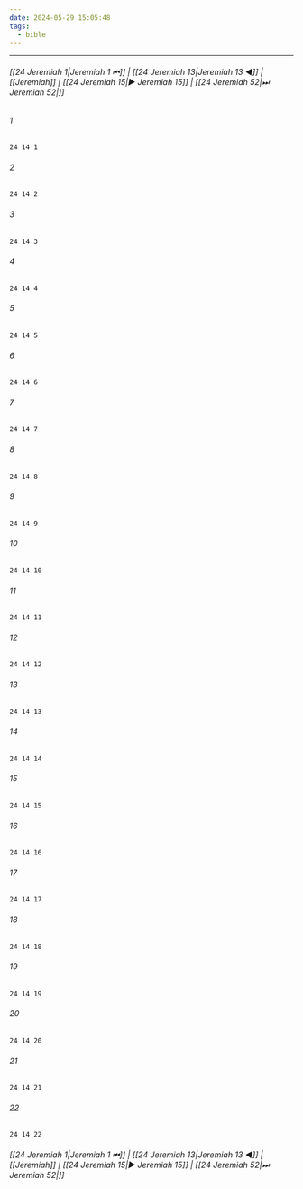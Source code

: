 ```yaml
---
date: 2024-05-29 15:05:48
tags:
  - bible
---
```

___

###### [[24 Jeremiah 1|Jeremiah 1 ⏮]] | [[24 Jeremiah 13|Jeremiah 13 ◀]] | [[Jeremiah]] | [[24 Jeremiah 15|▶ Jeremiah 15]] | [[24 Jeremiah 52|⏭ Jeremiah 52|]]

###### 1
``` verse
24 14 1 
```
###### 2
``` verse
24 14 2 
```
###### 3
``` verse
24 14 3 
```
###### 4
``` verse
24 14 4 
```
###### 5
``` verse
24 14 5 
```
###### 6
``` verse
24 14 6 
```
###### 7
``` verse
24 14 7 
```
###### 8
``` verse
24 14 8 
```
###### 9
``` verse
24 14 9 
```
###### 10
``` verse
24 14 10 
```
###### 11
``` verse
24 14 11 
```
###### 12
``` verse
24 14 12 
```
###### 13
``` verse
24 14 13 
```
###### 14
``` verse
24 14 14 
```
###### 15
``` verse
24 14 15 
```
###### 16
``` verse
24 14 16 
```
###### 17
``` verse
24 14 17 
```
###### 18
``` verse
24 14 18 
```
###### 19
``` verse
24 14 19 
```
###### 20
``` verse
24 14 20 
```
###### 21
``` verse
24 14 21 
```
###### 22
``` verse
24 14 22 
```

###### [[24 Jeremiah 1|Jeremiah 1 ⏮]] | [[24 Jeremiah 13|Jeremiah 13 ◀]] | [[Jeremiah]] | [[24 Jeremiah 15|▶ Jeremiah 15]] | [[24 Jeremiah 52|⏭ Jeremiah 52|]]

